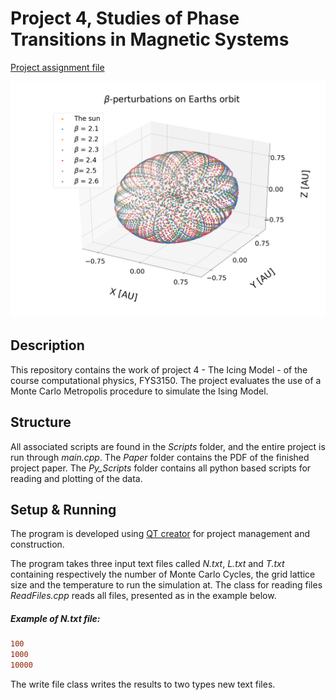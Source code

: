 # Project 4, Studies of Phase Transitions in Magnetic Systems
[Project assignment file](https://github.com/CompPhysics/ComputationalPhysics/blob/master/doc/Projects/2019/Project4/pdf/Project4.pdf)

![Image](https://github.com/OlineRanum/FYS3150/blob/master/Project_5/Paper/Figures/betta2.png)


## Description

This repository contains the work of project 4 - The Icing Model - of the course computational 
physics, FYS3150. The project evaluates the use of a Monte Carlo Metropolis procedure to simulate the Ising Model. 


## Structure

All associated scripts are found in the _Scripts_ folder, and the entire project is run through _main.cpp_. The _Paper_ folder contains the PDF of the finished project paper. The _Py_Scripts_ folder contains all python based scripts for reading and plotting of the data. 

## Setup & Running 

The program is developed using [QT creator](https://www.qt.io/download) for project management and construction.

The program takes three input text files called _N.txt_, _L.txt_ and _T.txt_ containing respectively the number of Monte Carlo Cycles, the grid lattice size and the temperature to run the simulation at. The class for reading files _ReadFiles.cpp_ reads all files, presented as in the example below.  

##### Example of _N.txt_ file:
```diff
100
1000
10000
```
The write file class writes the results to two types new text files.

